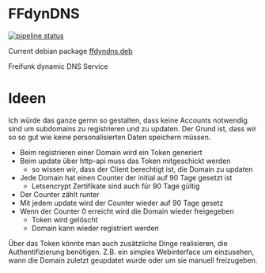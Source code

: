 # FFdynDNS
[![pipeline status](https://git.chaotikum.org/freifunk-luebeck/ffdyndns/badges/master/pipeline.svg)](https://git.chaotikum.org/freifunk-luebeck/ffdyndns/-/pipelines/latest)

Current debian package [ffdyndns.deb](https://freifunk-luebeck.pages.chaotikum.org/ffdyndns/ffdyndns.deb)

Freifunk dynamic DNS Service

# Ideen

Ich würde das ganze gernn so gestalten, dass keine Accounts notwendig sind um subdomains
zu registrieren und zu updaten. Der Grund ist, dass wir so so gut wie keine personalisierten
Daten speichern müssen.



- Beim registrieren einer Domain wird ein Token generiert
- Beim update über http-api muss das Token mitgeschickt werden
	- so wissen wir, dass der Client berechtigt ist, die Domain zu updaten
- Jede Domain hat einen Counter der initial auf 90 Tage gesetzt ist
	- Letsencrypt Zertifikate sind auch für 90 Tage gültig
- Der Counter zählt runter
- Mit jedem update wird der Counter wieder auf 90 Tage gesetz
- Wenn der Counter 0 erreicht wird die Domain wieder freigegeben
	- Token wird gelöscht
	- Domain kann wieder registriert werden

Über das Token könnte man auch zusätzliche Dinge realisieren, die Authentifizierung benötigen.
Z.B. ein simples Webinterface um einzusehen, wann die Domain zuletzt geupdatet wurde oder um sie
manuell freizugeben.
